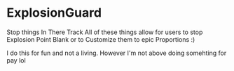 # ExplosionGuard
Stop things In There Track
All of these things allow for users to stop Explosion Point Blank or to Customize them to epic Proportions :)

I do this for fun and not a living.  However I'm not above doing somehting for pay lol

